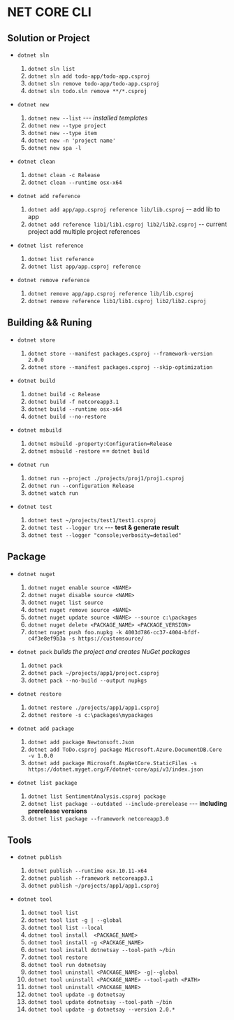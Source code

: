 # NET CORE CLI  

## Solution or Project

- `dotnet sln`

    1. `dotnet sln list`
    2. `dotnet sln add todo-app/todo-app.csproj`
    3. `dotnet sln remove todo-app/todo-app.csproj`
    4. `dotnet sln todo.sln remove **/*.csproj`

- `dotnet new`
    1. `dotnet new --list` --- *installed templates*
    2. `dotnet new --type project`
    3. `dotnet new --type item`
    4. `dotnet new -n 'project name'`
    5. `dotnet new spa -l`

- `dotnet clean`
    1. `dotnet clean -c Release`  
    2. `dotnet clean --runtime osx-x64`

- `dotnet add reference`
    1. `dotnet add app/app.csproj reference lib/lib.csproj`  -- add lib to app
    2. `dotnet add reference lib1/lib1.csproj lib2/lib2.csproj`  -- current project add multiple project references

- `dotnet list reference`
    1. `dotnet list reference`
    2. `dotnet list app/app.csproj reference`

- `dotnet remove reference`
    1. `dotnet remove app/app.csproj reference lib/lib.csproj`
    2. `dotnet remove reference lib1/lib1.csproj lib2/lib2.csproj`

## Building && Runing

- `dotnet store`
    1. `dotnet store --manifest packages.csproj --framework-version 2.0.0`
    2. `dotnet store --manifest packages.csproj --skip-optimization`

- `dotnet build`
    1. `dotnet build -c Release`
    2. `dotnet build -f netcoreapp3.1`
    3. `dotnet build --runtime osx-x64`
    4. `dotnet build --no-restore`

- `dotnet msbuild`
    1. `dotnet msbuild -property:Configuration=Release`
    2. `dotnet msbuild -restore`  ==  `dotnet build`

- `dotnet run`
    1. `dotnet run --project ./projects/proj1/proj1.csproj`
    2. `dotnet run --configuration Release`
    3. `dotnet watch run`

- `dotnet test`
    1. `dotnet test ~/projects/test1/test1.csproj`
    2. `dotnet test --logger trx`  --- **test & generate result**
    3. `dotnet test --logger "console;verbosity=detailed"`

## Package

- `dotnet nuget`

    1. `dotnet nuget enable source <NAME>`
    2. `dotnet nuget disable source <NAME>`
    3. `dotnet nuget list source`
    4. `dotnet nuget remove source <NAME>`
    5. `dotnet nuget update source <NAME> --source c:\packages`
    6. `dotnet nuget delete <PACKAGE_NAME> <PACKAGE_VERSION>`
    7. `dotnet nuget push foo.nupkg -k 4003d786-cc37-4004-bfdf-c4f3e8ef9b3a -s https://customsource/`

- `dotnet pack`  *builds the project and creates NuGet packages*

    1. `dotnet pack`
    2. `dotnet pack ~/projects/app1/project.csproj`
    3. `dotnet pack --no-build --output nupkgs`

- `dotnet restore`

    1. `dotnet restore ./projects/app1/app1.csproj`
    2. `dotnet restore -s c:\packages\mypackages`

- `dotnet add package`

    1. `dotnet add package Newtonsoft.Json`
    2. `dotnet add ToDo.csproj package Microsoft.Azure.DocumentDB.Core -v 1.0.0`
    3. `dotnet add package Microsoft.AspNetCore.StaticFiles -s https://dotnet.myget.org/F/dotnet-core/api/v3/index.json`

- `dotnet list package`

    1. `dotnet list SentimentAnalysis.csproj package`
    2. `dotnet list package --outdated --include-prerelease`   --- **including prerelease versions**
    3. `dotnet list package --framework netcoreapp3.0`

## Tools

- `dotnet publish`
  
    1. `dotnet publish --runtime osx.10.11-x64`
    2. `dotnet publish --framework netcoreapp3.1`
    3. `dotnet publish ~/projects/app1/app1.csproj`

- `dotnet tool`
    1. `dotnet tool list`
    2. `dotnet tool list -g | --global`
    3. `dotnet tool list --local`
    4. `dotnet tool install  <PACKAGE_NAME>`
    5. `dotnet tool install -g <PACKAGE_NAME>`
    6. `dotnet tool install dotnetsay --tool-path ~/bin`
    7. `dotnet tool restore`
    8. `dotnet tool run dotnetsay`
    9. `dotnet tool uninstall <PACKAGE_NAME> -g|--global`
    10. `dotnet tool uninstall <PACKAGE_NAME> --tool-path <PATH>`
    11. `dotnet tool uninstall <PACKAGE_NAME>`
    12. `dotnet tool update -g dotnetsay`
    13. `dotnet tool update dotnetsay --tool-path ~/bin`
    14. `dotnet tool update -g dotnetsay --version 2.0.*`
